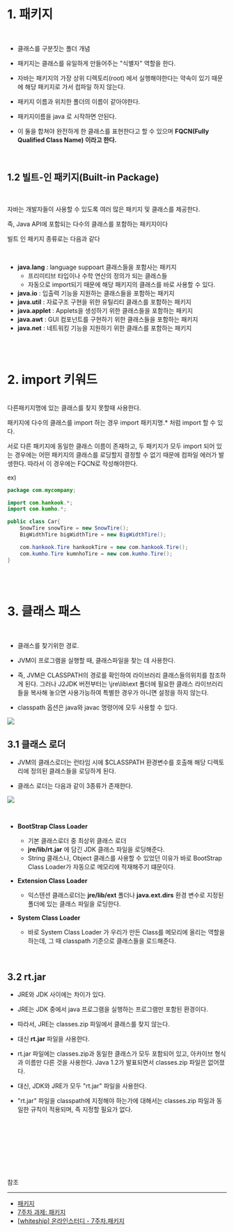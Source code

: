 

# 1. 패키지


<br/>

- 클래스를 구분짓는 폴더 개념

- 패키지는 클래스를 유일하게 만들어주는 "식별자" 역할을 한다.

- 자바는 패키지의 가장 상위 디렉토리(root) 에서 실행해야한다는 약속이 있기 때문에 해당 패키지로 가서 컴파일 하지 않는다.

- 패키지 이름과 위치한 폴더의 이름이 같아야한다.

- 패키지이름을 java 로 시작하면 안된다.

- 이 둘을 합쳐야 완전하게 한 클래스를 표현한다고 할 수 있으며 **FQCN(Fully Qualified Class Name) 이라고 한다.**

<br/>




## 1.2 빌트-인 패키지(Built-in Package)


<br/>

자바는 개발자들이 사용할 수 있도록 여러 많은 패키지 및 클래스를 제공한다.

즉, Java API에 포함되는 다수의 클래스를 포함하는 패키지이다

빌트 인 패키지 종류로는 다음과 같다

<br/>

- **java.lang** : language suppoart 클래스들을 포함사는 패키지
    - 프리미티브 타입이나 수학 연산의 정의가 되는 클래스들
    - 자동으로 import되기 때문에 해당 패키지의 클래스를 바로 사용할 수 있다.
- **java.io** : 입출력 기능을 지원하는 클래스들을 포함하는 패키지
- **java.util** : 자료구조 구현을 위한 유틸리티 클래스를 포함하는 패키지
- **java.applet** : Applets을 생성하기 위한 클래스들을 포함하는 패키지
- **java.awt** : GUI 컴포넌트를 구현하기 위한 클래스들을 포함하는 패키지
- **java.net** : 네트워킹 기능을 지원하기 위한 클래스를 포함하는 패키지



<br/><br/>


# 2. import 키워드


<br/>
다른패키지명에 있는 클래스를 찾지 못할때 사용한다.

패키지에 다수의 클래스를 import 하는 경우 import 패키지명.* 처럼 import 할 수 있다.


서로 다른 패키지에 동일한 클래스 이름이 존재하고,  두 패키지가 모두 import 되어 있는 경우에는 어떤 패키지의 클래스를 로딩할지 결정할 수 없기 때문에 컴파일 에러가 발생한다. 따라서 이 경우에는 FQCN로 작성해야한다.

ex)

```java
package com.mycompany;

import com.hankook.*;
import com.kumho.*;

public class Car{
	SnowTire snowTire = new SnowTire();
	BigWidthTire bigWidthTire = new BigWidthTire();

	com.hankook.Tire hankookTire = new com.hankook.Tire();
	com.kumho.Tire kumnhoTire = new com.kumho.Tire();
}
```


<br/><br/>


# 3. 클래스 패스


<br/>


- 클래스를 찾기위한 경로.

- JVM이 프로그램을 실행할 때, 클래스파일을 찾는 데 사용한다.

- 즉, JVM은 CLASSPATH의 경로를 확인하여 라이브러리 클래스들의위치를 참조하게 된다. 그러나 J2JDK 버전부터는 \jre\lib\ext 폴더에 필요한 클래스 라이브러리들을 복사해 놓으면 사용가능하여 특별한 경우가 아니면 설정을 하지 않는다.

- classpath 옵션은 java와 javac 명령어에 모두 사용할 수 있다.


![](https://images.velog.io/images/cham/post/991fc564-0934-4d54-ae93-b1af0a8b57f3/image.png)



## 3.1 클래스 로더

- JVM의 클래스로더는 런타임 시에 $CLASSPATH 환경변수를 호출해 해당 디렉토리에 정의된 클래스들을 로딩하게 된다.

- 클래스 로더는 다음과 같이 3종류가 존재한다.


![](https://images.velog.io/images/cham/post/6d43d8af-ae4f-4380-823e-266e7a2e7e5d/image.png)

<br/>

- **BootStrap Class Loader**
  - 기본 클래스로더 중 최상위 클래스 로더
  - **jre/lib/rt.jar** 에 담긴 JDK 클래스 파일을 로딩해준다.
  - String 클래스나, Object 클래스를 사용할 수 있었던 이유가 바로 BootStrap Class Loader가 자동으로 메모리에 적재해주기 떄문이다.

- **Extension Class Loader**
  - 익스텐션 클래스로더는 **jre/lib/ext** 폴더나 **java.ext.dirs** 환경 변수로 지정된 폴더에 있는 클래스 파일을 로딩한다.

- **System Class Loader**
  - 바로 System Class Loader 가 우리가 만든 Class를 메모리에 올리는 역할을 하는데, 그 때 classpath 기준으로 클래스들을 로드해준다.


<br/>

## 3.2 rt.jar


- JRE와 JDK 사이에는 차이가 있다.

-  JRE는 JDK 중에서 java 프로그램을 실행하는 프로그램만 포함된 환경이다.

- 따라서, JRE는 classes.zip 파일에서 클래스를 찾지 않는다.

- 대신 **rt.jar** 파일을 사용한다.

- rt.jar 파일에는 classes.zip과 동일한 클래스가 모두 포함되어 있고, 아카이브 형식과 이름만 다른 것을 사용한다. Java 1.2가 발표되면서 classes.zip 파일은 없어졌다.

- 대신, JDK와 JRE가 모두 "rt.jar" 파일을 사용한다.

- "rt.jar" 파일을 classpath에 지정해야 하는가에 대해서는 classes.zip 파일과 동일한 규칙이 적용되며, 즉 지정할 필요가 없다.



<br/><br/><br/><br/><br/><br/><br/>

참조

---


 - [패키지](https://www.notion.so/ed8e346f88f54849a06ff968b1877ca5)
 - [7주차 과제: 패키지](https://kils-log-of-develop.tistory.com/430)
 - [[whiteship] 온라인스터디 - 7주차.패키지](https://gintrie.tistory.com/67)

  